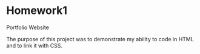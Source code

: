 # Homework1
Portfolio Website

The purpose of this project was to demonstrate my ability to code in HTML and to link it with CSS.  